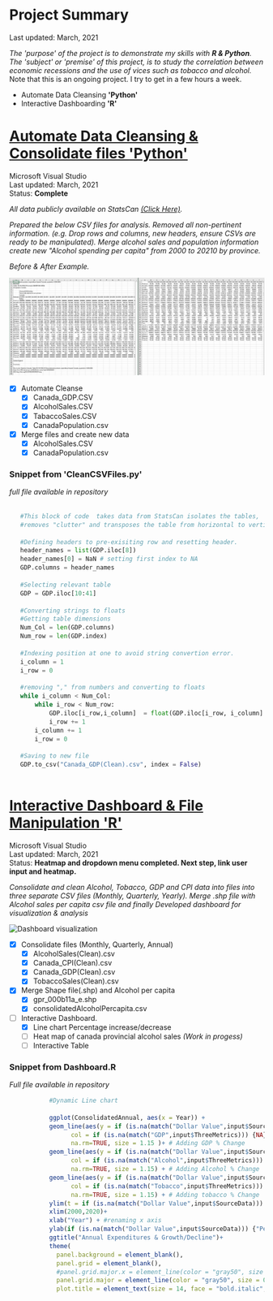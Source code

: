# Project Summary 
Last updated: March, 2021 <br />


*The 'purpose' of the project is to demonstrate my skills with **R & Python**. The 'subject' or 'premise' of this project, is to study the correlation between economic recessions and the use of vices such as tobacco and alcohol.*
<br />
Note that this is an ongoing project. I try to get in a few hours a week. 
<br />

  * Automate Data Cleansing **'Python'** <br />
  * Interactive Dashboarding **'R'** <br />

# [Automate Data Cleansing & Consolidate files  **'Python'**](https://github.com/jporonovich/Pyhton_AutomateDataCleanse)
Microsoft Visual Studio <br />
Last updated: March, 2021 <br />
Status: **Complete**

*All data publicly available on StatsCan [(Click Here)](https://www150.statcan.gc.ca/n1//en/type/data?MM=1#tables).*

*Prepared the below CSV files for analysis. Removed all non-pertinent information. (e.g. Drop rows and columns, new headers, ensure CSVs are ready to be manipulated). Merge alcohol sales and population information create new "Alcohol spending per capita" from 2000 to 20210 by province.*

*Before & After Example.*

![before&after](https://raw.githubusercontent.com/jporonovich/Pyhton-Wrangling_DataCleanseAuto/main/Before%20%26%20After.PNG)

* [x] Automate Cleanse 
  * [x] Canada_GDP.CSV 
  * [x] AlcoholSales.CSV
  * [x] TabaccoSales.CSV
  * [x] CanadaPopulation.csv
* [x] Merge files and create new data 
  * [x] AlcoholSales.CSV
  * [x] CanadaPopulation.csv

### Snippet from 'CleanCSVFiles.py'
*full file available in repository*

 ```python 

    #This block of code  takes data from StatsCan isolates the tables, 
    #removes "clutter" and transposes the table from horizontal to vertical

    #Defining headers to pre-exisiting row and resetting header.   
    header_names = list(GDP.iloc[8])
    header_names[0] = NaN # setting first index to NA
    GDP.columns = header_names

    #Selecting relevant table
    GDP = GDP.iloc[10:41]

    #Converting strings to floats
    #Getting table dimensions
    Num_Col = len(GDP.columns)
    Num_row = len(GDP.index)

    #Indexing position at one to avoid string convertion error. 
    i_column = 1
    i_row = 0

    #removing "," from numbers and converting to floats
    while i_column < Num_Col:
        while i_row < Num_row:
            GDP.iloc[i_row,i_column]  = float(GDP.iloc[i_row, i_column].replace(",",""))
            i_row += 1
        i_column += 1
        i_row = 0

    #Saving to new file
    GDP.to_csv("Canada_GDP(Clean).csv", index = False)
   
 ```

# [Interactive Dashboard & File Manipulation **'R'**](https://github.com/jporonovich/R.Shiny_InteractiveDashboard)
Microsoft Visual Studio <br />
Last updated: March, 2021 <br />
Status: **Heatmap and dropdown menu completed. Next step, link user input and heatmap.**


*Consolidate and clean Alcohol, Tobacco, GDP and CPI data into files into three separate CSV files (Monthly, Quarterly, Yearly). Merge .shp file with Alcohol sales per capita csv file and finally Developed dashboard for visualization & analysis*



![Dashboard visualization](https://raw.githubusercontent.com/jporonovich/R_-_DataWrangling_Dashboard-Shiny/main/Dashboard(Work-In%20Progress).PNG)


* [x] Consolidate files (Monthly, Quarterly, Annual) 
  * [x] AlcoholSales(Clean).csv
  * [x] Canada_CPI(Clean).csv
  * [x] Canada_GDP(Clean).csv
  * [x] TobaccoSales(Clean).csv

* [x] Merge Shape file(.shp) and Alcohol per capita  
  * [x] gpr_000b11a_e.shp
  * [x] consolidatedAlcoholPercapita.csv

* [ ] Interactive Dashboard.
  * [x] Line chart Percentage increase/decrease
  * [ ] Heat map of canada provincial alcohol sales _(Work in progess)_ 
  * [ ] Interactive Table

### Snippet from Dashboard.R
*Full file available in repository*
 
``` r
           #Dynamic Line chart
           
           ggplot(ConsolidatedAnnual, aes(x = Year)) +
           geom_line(aes(y = if (is.na(match("Dollar Value",input$SourceData))) {GDP.Prct.Chg} else {GDP}), 
                 col = if (is.na(match("GDP",input$ThreeMetrics))) {NA} else {"#0e7bcf"}, 
                 na.rm=TRUE, size = 1.15 )+ # Adding GDP % Change
           geom_line(aes(y = if (is.na(match("Dollar Value",input$SourceData))) {Alcohol.Prct.Chg} else {Alcohol.Sales.CAD}),
                 col = if (is.na(match("Alcohol",input$ThreeMetrics))) {NA} else {"#de9307"},
                 na.rm=TRUE, size = 1.15) + # Adding Alcohol % Change
           geom_line(aes(y = if (is.na(match("Dollar Value",input$SourceData))) {Tobacco.Prct.Chg} else {Tobacco.Sale.CAD}),
                 col = if (is.na(match("Tobacco",input$ThreeMetrics))) {NA} else {"#08a65c"},
                 na.rm=TRUE, size = 1.15) + # Adding tobacco % Change
           ylim(t = if (is.na(match("Dollar Value",input$SourceData))) {c(-20,20)} else {c(0,25000000)}) + #setting y range
           xlim(2000,2020)+
           xlab("Year") + #renaming x axis
           ylab(if (is.na(match("Dollar Value",input$SourceData))) {"Percentage Change(%)"} else {"Dollar Value CAD"})+ #renaming y axis
           ggtitle("Annual Expenditures & Growth/Decline")+
           theme(
             panel.background = element_blank(),
             panel.grid = element_blank(),
             #panel.grid.major.x = element_line(color = "gray50", size = 0.05),
             panel.grid.major = element_line(color = "gray50", size = 0.05),
             plot.title = element_text(size = 14, face = "bold.italic", color = "#0c73c2")

```

